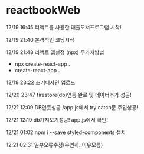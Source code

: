 # reactbookWeb

12/19 16:45 리액트를 사용한 대출도서프로그램 시작!

12/19 21:40 본격적인 코딩시작

12/19 21:48 리액트 앱설정 (npx) 두가지방법

- npx create-react-app .
- create-react-app .

12/19 23:22 초기디자인 업로드

12/20 23:47 firestore(db)연동 완료 및 데이터추가 성공!

12/21 12:09 DB인풋성공 /app.js에서 try catch문 주입성공!

12/21 12:19 db가져오기성공! app.js에서 확인!

12/21 01:02 npm i --save styled-components 설치

12:21 02:31 일부오류수정(우연히..이유모름)
